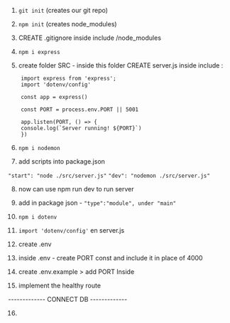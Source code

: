 1. ``` git init ``` (creates our git repo)

2.  ``` npm init ``` (creates node_modules)

3. CREATE .gitignore     inside include  /node_modules

4. ``` npm i express ```

5. create folder SRC - inside this folder CREATE server.js
inside include :

```
    import express from 'express';
    import 'dotenv/config'

    const app = express()              

    const PORT = process.env.PORT || 5001

    app.listen(PORT, () => {
    console.log(`Server running! ${PORT}`)
    })
```

6. ``` npm i nodemon ``` 

7. add scripts into package.json

``` "start": "node ./src/server.js" ```
``` "dev": "nodemon ./src/server.js" ```

8. now can use npm run dev to run server

9. add in package json -
``` "type":"module", under "main" ```

10. ``` npm i dotenv ```

11. ``` import 'dotenv/config' ``` en server.js

12. create .env 

13. inside .env - create PORT const and include it in place of 4000

14. create .env.example > add PORT Inside

15. implement the healthy route 

------------- CONNECT DB -------------

16. 